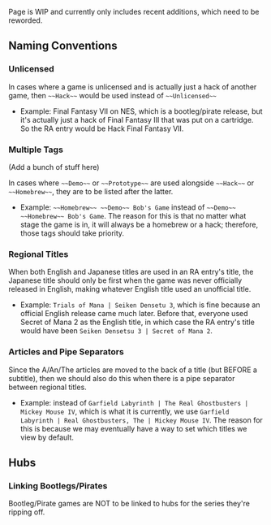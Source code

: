 Page is WIP and currently only includes recent additions, which need to be reworded.

## Naming Conventions

### Unlicensed

In cases where a game is unlicensed and is actually just a hack of another game, then `~~Hack~~` would be used instead of `~~Unlicensed~~`
- Example: Final Fantasy VII on NES, which is a bootleg/pirate release, but it's actually just a hack of Final Fantasy III that was put on a cartridge. So the RA entry would be Hack Final Fantasy VII.

### Multiple Tags

(Add a bunch of stuff here)

In cases where `~~Demo~~` or `~~Prototype~~` are used alongside `~~Hack~~` or `~~Homebrew~~`, they are to be listed after the latter.
- Example: `~~Homebrew~~ ~~Demo~~ Bob's Game` instead of `~~Demo~~ ~~Homebrew~~ Bob's Game`. 
The reason for this is that no matter what stage the game is in, it will always be a homebrew or a hack; therefore, those tags should take priority.

### Regional Titles

When both English and Japanese titles are used in an RA entry's title, the Japanese title should only be first when the game was never officially released in English, making whatever English title used an unofficial title. 
- Example: `Trials of Mana | Seiken Densetu 3`, which is fine because an official English release came much later. Before that, everyone used Secret of Mana 2 as the English title, in which case the RA entry's title would have been `Seiken Densetsu 3 | Secret of Mana 2`.

### Articles and Pipe Separators

Since the A/An/The articles are moved to the back of a title (but BEFORE a subtitle), then we should also do this when there is a pipe separator between regional titles. 
- Example: instead of `Garfield Labyrinth | The Real Ghostbusters | Mickey Mouse IV`, which is what it is currently, we use `Garfield Labyrinth | Real Ghostbusters, The | Mickey Mouse IV`. The reason for this is because we may eventually have a way to set which titles we view by default.


## Hubs

### Linking Bootlegs/Pirates

Bootleg/Pirate games are NOT to be linked to hubs for the series they're ripping off.